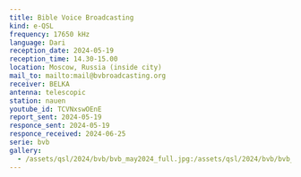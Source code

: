 ```yaml
---
title: Bible Voice Broadcasting
kind: e-QSL
frequency: 17650 kHz
language: Dari
reception_date: 2024-05-19
reception_time: 14.30-15.00
location: Moscow, Russia (inside city)
mail_to: mailto:mail@bvbroadcasting.org
receiver: BELKA
antenna: telescopic
station: nauen
youtube_id: TCVNxswOEnE
report_sent: 2024-05-19
responce_sent: 2024-05-19
responce_received: 2024-06-25
serie: bvb
gallery:
  - /assets/qsl/2024/bvb/bvb_may2024_full.jpg:/assets/qsl/2024/bvb/bvb_may2024_small.jpg
---
```

